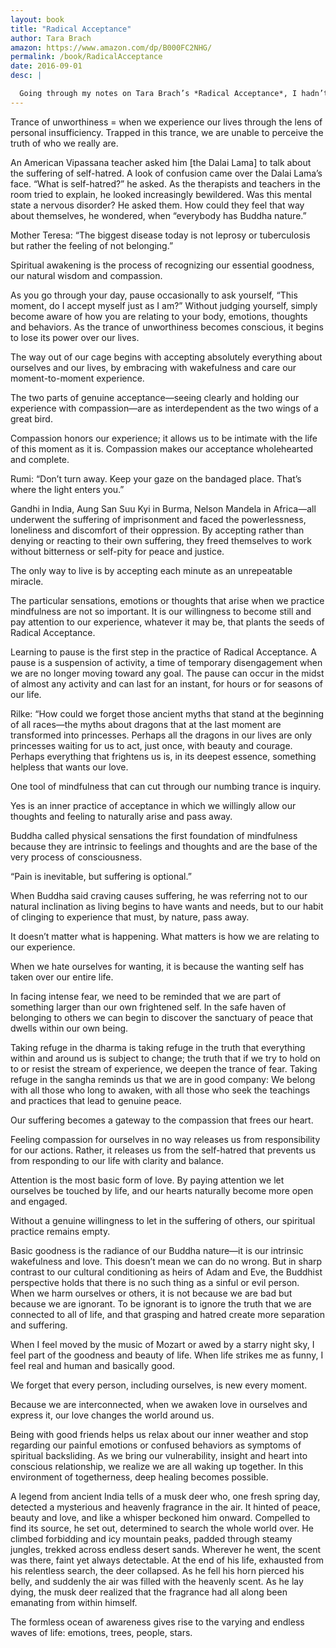 ```yaml
---
layout: book
title: "Radical Acceptance"
author: Tara Brach
amazon: https://www.amazon.com/dp/B000FC2NHG/
permalink: /book/RadicalAcceptance
date: 2016-09-01
desc: |

  Going through my notes on Tara Brach’s *Radical Acceptance*, I hadn’t realized how repetitive it actually was. This is somewhat helpful when reading the book, but in retrospect it could be drastically cut down. Brach repeats the same message over and over for 300+ pages. The message is beautiful, though: we must fully accept life, enter into it, its sorrow and grief and joy and love. Full awareness is love. When we are always wanting, craving, feeling unworthy, we have not awakened. Awaken to our true selves—by treating ourselves with compassion and love. Opening our heart. “This too.” We all have basic goodness. We just need to open our hearts. It’s helpful to do a body scan and pause: how am I feeling? Accept this. It has a lot to do with stoicism, actually. Gandhi, Mother Teresa...Brach says that all these great social activists practiced Radical Acceptance in some form, of opening their hearts to love, even amidst pain and suffering. We need to love ourselves. That is the essence of Radical Acceptance.
---
```


Trance of unworthiness = when we experience our lives through the lens of personal insufficiency. Trapped in this trance, we are unable to perceive the truth of who we really are.

An American Vipassana teacher asked him [the Dalai Lama] to talk about the suffering of self-hatred. A look of confusion came over the Dalai Lama’s face. “What is self-hatred?” he asked. As the therapists and teachers in the room tried to explain, he looked increasingly bewildered. Was this mental state a nervous disorder? He asked them. How could they feel that way about themselves, he wondered, when “everybody has Buddha nature.”

Mother Teresa: “The biggest disease today is not leprosy or tuberculosis but rather the feeling of not belonging.”

Spiritual awakening is the process of recognizing our essential goodness, our natural wisdom and compassion.

As you go through your day, pause occasionally to ask yourself, “This moment, do I accept myself just as I am?” Without judging yourself, simply become aware of how you are relating to your body, emotions, thoughts and behaviors. As the trance of unworthiness becomes conscious, it begins to lose its power over our lives.

The way out of our cage begins with accepting absolutely everything about ourselves and our lives, by embracing with wakefulness and care our moment-to-moment experience.

The two parts of genuine acceptance—seeing clearly and holding our experience with compassion—are as interdependent as the two wings of a great bird.

Compassion honors our experience; it allows us to be intimate with the life of this moment as it is. Compassion makes our acceptance wholehearted and complete.

Rumi: “Don’t turn away. Keep your gaze on the bandaged place. That’s where the light enters you.”

Gandhi in India, Aung San Suu Kyi in Burma, Nelson Mandela in Africa—all underwent the suffering of imprisonment and faced the powerlessness, loneliness and discomfort of their oppression. By accepting rather than denying or reacting to their own suffering, they freed themselves to work without bitterness or self-pity for peace and justice.

The only way to live is by accepting each minute as an unrepeatable miracle.

The particular sensations, emotions or thoughts that arise when we practice mindfulness are not so important. It is our willingness to become still and pay attention to our experience, whatever it may be, that plants the seeds of Radical Acceptance.

Learning to pause is the first step in the practice of Radical Acceptance. A pause is a suspension of activity, a time of temporary disengagement when we are no longer moving toward any goal. The pause can occur in the midst of almost any activity and can last for an instant, for hours or for seasons of our life.

Rilke: “How could we forget those ancient myths that stand at the beginning of all races—the myths about dragons that at the last moment are transformed into princesses. Perhaps all the dragons in our lives are only princesses waiting for us to act, just once, with beauty and courage. Perhaps everything that frightens us is, in its deepest essence, something helpless that wants our love.

One tool of mindfulness that can cut through our numbing trance is inquiry.

Yes is an inner practice of acceptance in which we willingly allow our thoughts and feeling to naturally arise and pass away.

Buddha called physical sensations the first foundation of mindfulness because they are intrinsic to feelings and thoughts and are the base of the very process of consciousness.

“Pain is inevitable, but suffering is optional.”

When Buddha said craving causes suffering, he was referring not to our natural inclination as living begins to have wants and needs, but to our habit of clinging to experience that must, by nature, pass away.

It doesn’t matter what is happening. What matters is how we are relating to our experience.

When we hate ourselves for wanting, it is because the wanting self has taken over our entire life.

In facing intense fear, we need to be reminded that we are part of something larger than our own frightened self. In the safe haven of belonging to others we can begin to discover the sanctuary of peace that dwells within our own being.

Taking refuge in the dharma is taking refuge in the truth that everything within and around us is subject to change; the truth that if we try to hold on to or resist the stream of experience, we deepen the trance of fear. Taking refuge in the sangha reminds us that we are in good company: We belong with all those who long to awaken, with all those who seek the teachings and practices that lead to genuine peace.

Our suffering becomes a gateway to the compassion that frees our heart.

Feeling compassion for ourselves in no way releases us from responsibility for our actions. Rather, it releases us from the self-hatred that prevents us from responding to our life with clarity and balance.

Attention is the most basic form of love. By paying attention we let ourselves be touched by life, and our hearts naturally become more open and engaged.

Without a genuine willingness to let in the suffering of others, our spiritual practice remains empty.

Basic goodness is the radiance of our Buddha nature—it is our intrinsic wakefulness and love. This doesn’t mean we can do no wrong. But in sharp contrast to our cultural conditioning as heirs of Adam and Eve, the Buddhist perspective holds that there is no such thing as a sinful or evil person. When we harm ourselves or others, it is not because we are bad but because we are ignorant. To be ignorant is to ignore the truth that we are connected to all of life, and that grasping and hatred create more separation and suffering.

When I feel moved by the music of Mozart or awed by a starry night sky, I feel part of the goodness and beauty of life. When life strikes me as funny, I feel real and human and basically good.

We forget that every person, including ourselves, is new every moment.

Because we are interconnected, when we awaken love in ourselves and express it, our love changes the world around us.

Being with good friends helps us relax about our inner weather and stop regarding our painful emotions or confused behaviors as symptoms of spiritual backsliding. As we bring our vulnerability, insight and heart into conscious relationship, we realize we are all waking up together. In this environment of togetherness, deep healing becomes possible.

A legend from ancient India tells of a musk deer who, one fresh spring day, detected a mysterious and heavenly fragrance in the air. It hinted of peace, beauty and love, and like a whisper beckoned him onward. Compelled to find its source, he set out, determined to search the whole world over. He climbed forbidding and icy mountain peaks, padded through steamy jungles, trekked across endless desert sands. Wherever he went, the scent was there, faint yet always detectable. At the end of his life, exhausted from his relentless search, the deer collapsed. As he fell his horn pierced his belly, and suddenly the air was filled with the heavenly scent. As he lay dying, the musk deer realized that the fragrance had all along been emanating from within himself.

The formless ocean of awareness gives rise to the varying and endless waves of life: emotions, trees, people, stars.
